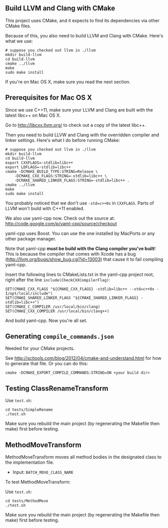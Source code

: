 
## Build LLVM and Clang with CMake

This project uses CMake, and it expects to find its dependencies via other CMake files.

Because of this, you also need to build LLVM and Clang with CMake. Here's what we use:

    # suppose you checked out llvm in ./llvm
    mkdir build-llvm
    cd build-llvm    
    cmake ../llvm
    make
    sudo make install

If you're on Mac OS X, make sure you read the next section.


## Prerequisites for Mac OS X

Since we use C++11, make sure your LLVM and Clang are built with the latest libc++ on Mac OS X.

Go to http://libcxx.llvm.org/ to check out a copy of the latest libc++.

Then you need to build LLVW and Clang with the overridden compiler and linker settings. Here's what I do before running CMake:

    # suppose you checked out llvm in ./llvm
    mkdir build-llvm
    cd build-llvm    
    export CXXFLAGS=-stdlib=libc++
    export LDFLAGS=-stdlib=libc++
    cmake -DCMAKE_BUILD_TYPE:STRING=Release \
        -DCMAKE_CXX_FLAGS:STRING=-stdlib=libc++ \
        -DCMAKE_SHARED_LINKER_FLAGS:STRING=-stdlib=libc++ .
    cmake ../llvm
    make
    sudo make install
    
You probably noticed that we don't use `-std=c++0x` in `CXXFLAGS`. Parts of LLVM won't build with C++11 enabled.

We also use yaml-cpp now. Check out the source at: http://code.google.com/p/yaml-cpp/source/checkout

yaml-cpp uses Boost. You can use the one installed by MacPorts or any other package manager.

Note that yaml-cpp **must be build with the Clang compiler you've built**! This is because the compiler that comes with Xcode has a bug (http://llvm.org/bugs/show_bug.cgi?id=13003) that cause it to fail compiling yaml-cpp.

Insert the following lines to CMakeLists.txt in the yaml-cpp project root, right after the line `include(CheckCXXCompilerFlag)`:

    SET(CMAKE_CXX_FLAGS "${CMAKE_CXX_FLAGS} -stdlib=libc++ --std=c++0x -I/opt/local/include")
    SET(CMAKE_SHARED_LINKER_FLAGS "${CMAKE_SHARED_LINKER_FLAGS} -stdlib=libc++")
    SET(CMAKE_C_COMPILER /usr/local/bin/clang)
    SET(CMAKE_CXX_COMPILER /usr/local/bin/clang++)

And build yaml-cpp. Now you're all set.





## Generating `compile_commands.json`

Needed for your CMake projects.

See http://scitools.com/blog/2012/04/cmake-and-understand.html for how to generate that file. Or you can do this:

    cmake -DCMAKE_EXPORT_COMPILE_COMMANDS:STRING=ON <your build dir>


## Testing ClassRenameTransform

Use `test.sh`:

    cd tests/SimpleRename
    ./test.sh

Make sure you rebuild the main project (by regenerating the Makefile then make) first before testing.


## MethodMoveTransform

MethodMoveTransform moves all method bodies in the designated class to the
implementation file.

*   Input: `BATCH_MOVE_CLASS_NAME`

To test MethodMoveTransform:

Use `test.sh`:

    cd tests/MethodMove
    ./test.sh

Make sure you rebuild the main project (by regenerating the Makefile then make) first before testing.

